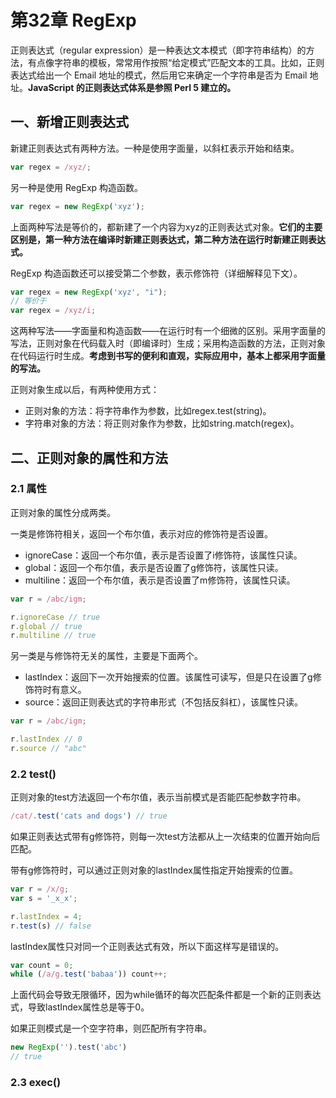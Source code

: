 # 第32章 RegExp

正则表达式（regular expression）是一种表达文本模式（即字符串结构）的方法，有点像字符串的模板，常常用作按照“给定模式”匹配文本的工具。比如，正则表达式给出一个 Email 地址的模式，然后用它来确定一个字符串是否为 Email 地址。**JavaScript 的正则表达式体系是参照 Perl 5 建立的。**

## 一、新增正则表达式

新建正则表达式有两种方法。一种是使用字面量，以斜杠表示开始和结束。

```js
var regex = /xyz/;
```

另一种是使用 RegExp 构造函数。

```js
var regex = new RegExp('xyz');
```

上面两种写法是等价的，都新建了一个内容为xyz的正则表达式对象。**它们的主要区别是，第一种方法在编译时新建正则表达式，第二种方法在运行时新建正则表达式。**

RegExp 构造函数还可以接受第二个参数，表示修饰符（详细解释见下文）。

```js
var regex = new RegExp('xyz', "i");
// 等价于
var regex = /xyz/i;
```

这两种写法——字面量和构造函数——在运行时有一个细微的区别。采用字面量的写法，正则对象在代码载入时（即编译时）生成；采用构造函数的方法，正则对象在代码运行时生成。**考虑到书写的便利和直观，实际应用中，基本上都采用字面量的写法。**

正则对象生成以后，有两种使用方式：

* 正则对象的方法：将字符串作为参数，比如regex.test\(string\)。
* 字符串对象的方法：将正则对象作为参数，比如string.match\(regex\)。

## 二、正则对象的属性和方法

### 2.1 属性

正则对象的属性分成两类。

一类是修饰符相关，返回一个布尔值，表示对应的修饰符是否设置。

* ignoreCase：返回一个布尔值，表示是否设置了i修饰符，该属性只读。
* global：返回一个布尔值，表示是否设置了g修饰符，该属性只读。
* multiline：返回一个布尔值，表示是否设置了m修饰符，该属性只读。

```js
var r = /abc/igm;

r.ignoreCase // true
r.global // true
r.multiline // true
```

另一类是与修饰符无关的属性，主要是下面两个。

* lastIndex：返回下一次开始搜索的位置。该属性可读写，但是只在设置了g修饰符时有意义。
* source：返回正则表达式的字符串形式（不包括反斜杠），该属性只读。

```js
var r = /abc/igm;

r.lastIndex // 0
r.source // "abc"
```

### 2.2 **test\(\)**

正则对象的test方法返回一个布尔值，表示当前模式是否能匹配参数字符串。

```js
/cat/.test('cats and dogs') // true
```

如果正则表达式带有g修饰符，则每一次test方法都从上一次结束的位置开始向后匹配。

带有g修饰符时，可以通过正则对象的lastIndex属性指定开始搜索的位置。

```js
var r = /x/g;
var s = '_x_x';

r.lastIndex = 4;
r.test(s) // false
```

lastIndex属性只对同一个正则表达式有效，所以下面这样写是错误的。

```js
var count = 0;
while (/a/g.test('babaa')) count++;
```

上面代码会导致无限循环，因为while循环的每次匹配条件都是一个新的正则表达式，导致lastIndex属性总是等于0。

如果正则模式是一个空字符串，则匹配所有字符串。

```js
new RegExp('').test('abc')
// true
```

### 2.3 exec\(\)











